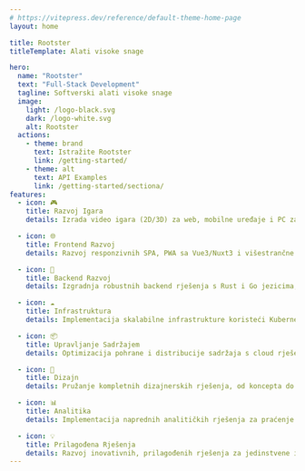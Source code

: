 ```yaml
---
# https://vitepress.dev/reference/default-theme-home-page
layout: home

title: Rootster
titleTemplate: Alati visoke snage

hero:
  name: "Rootster"
  text: "Full-Stack Development"
  tagline: Softverski alati visoke snage
  image:
    light: /logo-black.svg
    dark: /logo-white.svg
    alt: Rootster
  actions:
    - theme: brand
      text: Istražite Rootster
      link: /getting-started/
    - theme: alt
      text: API Examples
      link: /getting-started/sectiona/
features:
  - icon: 🎮
    title: Razvoj Igara
    details: Izrada video igara (2D/3D) za web, mobilne uređaje i PC za sve vrste klijenata.

  - icon: 🌐
    title: Frontend Razvoj
    details: Razvoj responzivnih SPA, PWA sa Vue3/Nuxt3 i višestrančne aplikacija koristeći Alpine.js, HTMX...

  - icon: 🔧
    title: Backend Razvoj
    details: Izgradnja robustnih backend rješenja s Rust i Go jezicima, uključujući API-e, koristeći Docker za razvoj i distribuciju.

  - icon: ☁️
    title: Infrastruktura
    details: Implementacija skalabilne infrastrukture koristeći Kubernetes, s fokusom na CI/CD za visoku dostupnost.

  - icon: 📦
    title: Upravljanje Sadržajem
    details: Optimizacija pohrane i distribucije sadržaja s cloud rješenjima i CDN-ovima za efikasno upravljanje digitalnim imovinama.

  - icon: 🎨
    title: Dizajn
    details: Pružanje kompletnih dizajnerskih rješenja, od koncepta do finalne pripreme, za digitalne i tiskane medije.

  - icon: 📊
    title: Analitika
    details: Implementacija naprednih analitičkih rješenja za praćenje performansi i sigurnosti aplikacija u stvarnom vremenu.

  - icon: 💡
    title: Prilagođena Rješenja
    details: Razvoj inovativnih, prilagođenih rješenja za jedinstvene i specifične potrebe svakog klijenta.
---
```

